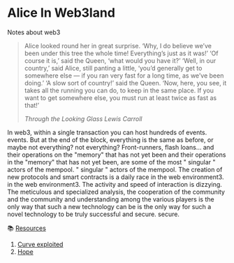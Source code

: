 # Alice In Web3land
Notes about web3


> Alice looked round her in great surprise. ‘Why, I do believe we’ve been under this tree the whole time! Everything’s just as it was!’
> ‘Of course it is,’ said the Queen, ‘what would you have it?’
> ‘Well, in our country,’ said Alice, still panting a little, ‘you’d generally get to somewhere else — if you ran very fast for a long time, as we’ve been doing.’
> ‘A slow sort of country!’ said the Queen. ‘Now, here, you see, it takes all the running you can do, to keep in the same place.
> If you want to get somewhere else, you must run at least twice as fast as that!’
> 
> *Through the Looking Glass Lewis Carroll*

In web3, within a single transaction you can host hundreds of events. 
events. But at the end of the block, everything is the same as before, or maybe not everything? 
not everything? Front-runners, flash loans... and their operations on the "memory" that has not yet been 
and their operations in the "memory" that has not yet been, are some of the most " singular " actors of the mempool. 
" singular " actors of the mempool.
The creation of new protocols and smart contracts is a daily race in the web environment3. 
in the web environment3. The activity and speed of interaction is 
dizzying. The meticulous and specialized analysis, the cooperation of the community and the 
community and understanding among the various players is the only way that such a new technology can be 
is the only way for such a novel technology to be truly successful and secure. 
secure.


📚 [Resources](sources.md)

1. [Curve exploited](/Curve%20Pool%20Reentrancy%20Exploit)
2. [Hope](/hope)
